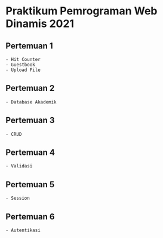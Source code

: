 # Praktikum Pemrograman Web Dinamis 2021

## Pertemuan 1

```
- Hit Counter
- Guestbook
- Upload File
```

## Pertemuan 2

```
- Database Akademik
```

## Pertemuan 3

```
- CRUD
```

## Pertemuan 4

```
- Validasi
```

## Pertemuan 5

```
- Session
```

## Pertemuan 6

```
- Autentikasi
```
